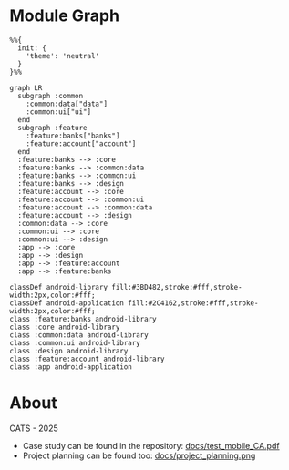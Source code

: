 # Module Graph

```mermaid
%%{
  init: {
    'theme': 'neutral'
  }
}%%

graph LR
  subgraph :common
    :common:data["data"]
    :common:ui["ui"]
  end
  subgraph :feature
    :feature:banks["banks"]
    :feature:account["account"]
  end
  :feature:banks --> :core
  :feature:banks --> :common:data
  :feature:banks --> :common:ui
  :feature:banks --> :design
  :feature:account --> :core
  :feature:account --> :common:ui
  :feature:account --> :common:data
  :feature:account --> :design
  :common:data --> :core
  :common:ui --> :core
  :common:ui --> :design
  :app --> :core
  :app --> :design
  :app --> :feature:account
  :app --> :feature:banks

classDef android-library fill:#3BD482,stroke:#fff,stroke-width:2px,color:#fff;
classDef android-application fill:#2C4162,stroke:#fff,stroke-width:2px,color:#fff;
class :feature:banks android-library
class :core android-library
class :common:data android-library
class :common:ui android-library
class :design android-library
class :feature:account android-library
class :app android-application

```
# About

CATS - 2025

- Case study can be found in the repository: [docs/test_mobile_CA.pdf](test_mobile_CA.pdf)
- Project planning can be found too: [docs/project_planning.png](project_planning.png)